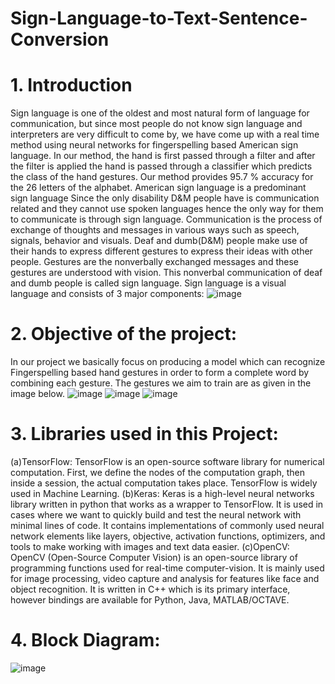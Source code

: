 # Sign-Language-to-Text-Sentence-Conversion

# 1. Introduction
Sign language is one of the oldest and most natural form of language for communication, but since most people do not know sign language and interpreters are very difficult to come by, we have come up with a real time method using neural networks for fingerspelling based American sign language. In our method, the hand is first passed through a filter and after the filter is applied the hand is passed through a classifier which predicts the class of the hand gestures. Our method provides 95.7 % accuracy for the 26 letters of the alphabet. 
American sign language is a predominant sign language Since the only disability D&M people have is communication related and they cannot use spoken languages hence the only way for them to communicate is through sign language. Communication is the process of exchange of thoughts and messages in various ways such as speech, signals, behavior and visuals. Deaf and dumb(D&M) people make use of their hands to express different gestures to express their ideas with other people. Gestures are the nonverbally exchanged messages and these gestures are understood with vision. This nonverbal communication of deaf and dumb people is called sign language.
Sign language is a visual language and consists of 3 major components:
![image](https://user-images.githubusercontent.com/110718114/188227541-f83191f4-e3b3-479b-81d2-ce1f8e565a66.png)

# 2. Objective of the project:
In our project we basically focus on producing a model which can recognize Fingerspelling based hand gestures in order to form a complete word by combining each gesture. The gestures we aim to train are as given in the image below.
![image](https://user-images.githubusercontent.com/110718114/188227684-e73557f2-bc72-4f64-b9ea-dc070db35e30.png)
![image](https://user-images.githubusercontent.com/110718114/188227691-c4648eca-ce7f-4108-9fc4-d0ca693b1c1f.png)
![image](https://user-images.githubusercontent.com/110718114/188227708-13c4614b-5478-4eca-9728-3ede1c7f9b3a.png)

# 3. Libraries used in this Project:
(a)TensorFlow:
TensorFlow is an open-source software library for numerical computation. First, we define the nodes of the computation graph, then inside a session, the actual computation takes place. TensorFlow is widely used in Machine Learning.
(b)Keras: Keras is a high-level neural networks library written in python that works as a wrapper to TensorFlow. It is used in cases where we want to quickly build and test the neural network with minimal lines of code. It contains implementations of commonly used neural network elements like layers, objective, activation functions, optimizers, and tools to make working with images and text data easier.
(c)OpenCV: OpenCV (Open-Source Computer Vision) is an open-source library of programming functions used for real-time computer-vision. It is mainly used for image processing, video capture and analysis for features like face and object recognition. It is written in C++ which is its primary interface, however bindings are available for Python, Java, MATLAB/OCTAVE.

# 4. Block Diagram:
![image](https://user-images.githubusercontent.com/110718114/188228044-8dbf80cd-a81c-47e4-95e4-298c251622c4.png)

